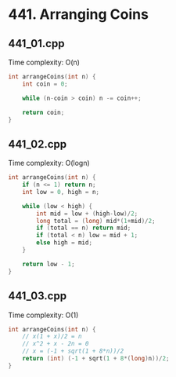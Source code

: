 # 441. Arranging Coins

## 441_01.cpp

Time complexity: O(n)

```cpp
int arrangeCoins(int n) {
    int coin = 0;

    while (n-coin > coin) n -= coin++;

    return coin;
}
```

## 441_02.cpp

Time complexity: O(logn)

```cpp
int arrangeCoins(int n) {
    if (n <= 1) return n;
    int low = 0, high = n;

    while (low < high) {
        int mid = low + (high-low)/2;
        long total = (long) mid*(1+mid)/2;
        if (total == n) return mid;
        if (total < n) low = mid + 1;
        else high = mid;
    }

    return low - 1;
}
```

## 441_03.cpp

Time complexity: O(1)

```cpp
int arrangeCoins(int n) {
    // x(1 + x)/2 = n
    // x^2 + x - 2n = 0
    // x = (-1 + sqrt(1 + 8*n))/2
    return (int) (-1 + sqrt(1 + 8*(long)n))/2;
}
```
